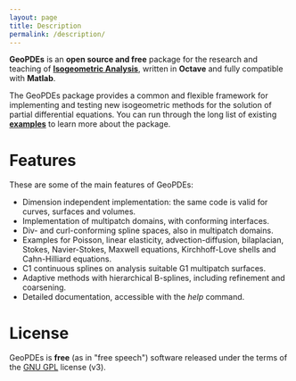 ```yaml
---
layout: page
title: Description
permalink: /description/
---
```


**GeoPDEs** is an **open source and free** package for the research and teaching of [**Isogeometric Analysis**](https://en.wikipedia.org/wiki/Isogeometric_analysis), written in **Octave** and fully compatible with **Matlab**.

The GeoPDEs package provides a common and flexible framework for implementing and testing new isogeometric methods for the solution of partial differential equations. You can run through the long list of existing [**examples**](../download/#examples) to learn more about the package.

# Features

These are some of the main features of GeoPDEs: 

* Dimension independent implementation: the same code is valid for curves, surfaces and volumes.
* Implementation of multipatch domains, with conforming interfaces.
* Div- and curl-conforming spline spaces, also in multipatch domains.
* Examples for Poisson, linear elasticity, advection-diffusion, bilaplacian, Stokes, Navier-Stokes, Maxwell equations, Kirchhoff-Love shells and Cahn-Hilliard equations.
* C1 continuous splines on analysis suitable G1 multipatch surfaces.
* Adaptive methods with hierarchical B-splines, including refinement and coarsening.
* Detailed documentation, accessible with the _help_ command.

# License

GeoPDEs is **free** (as in "free speech") software released under the terms of the [GNU GPL](http://www.gnu.org/licenses/gpl-3.0-standalone.html) license (v3). 